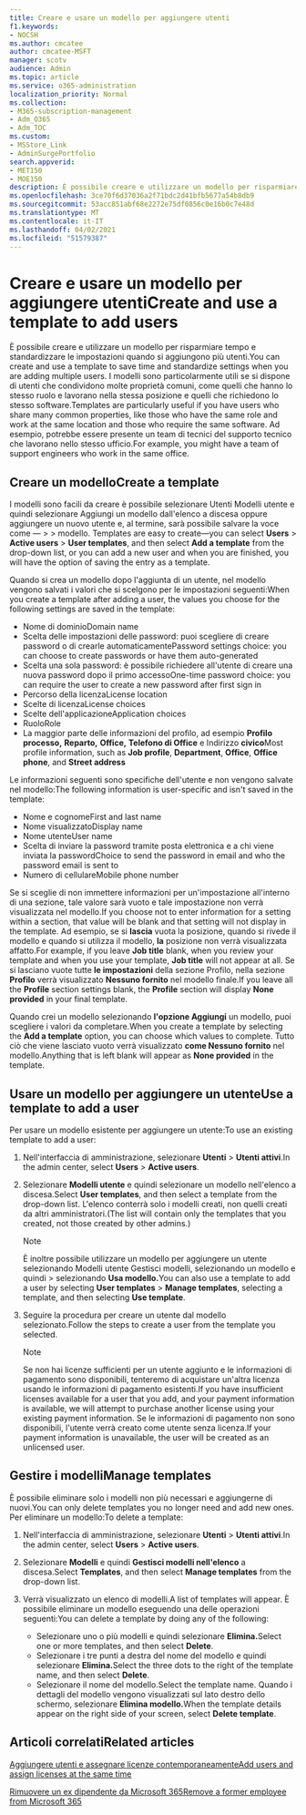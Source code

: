 ```yaml
---
title: Creare e usare un modello per aggiungere utenti
f1.keywords:
- NOCSH
ms.author: cmcatee
author: cmcatee-MSFT
manager: scotv
audience: Admin
ms.topic: article
ms.service: o365-administration
localization_priority: Normal
ms.collection:
- M365-subscription-management
- Adm_O365
- Adm_TOC
ms.custom:
- MSStore_Link
- AdminSurgePortfolio
search.appverid:
- MET150
- MOE150
description: È possibile creare e utilizzare un modello per risparmiare tempo e standardizzare le impostazioni quando si aggiungono più utenti.
ms.openlocfilehash: 3ce70f6d37036a2f71bdc2d41bfb5677a54b8db9
ms.sourcegitcommit: 53acc851abf68e2272e75df0856c0e16b0c7e48d
ms.translationtype: MT
ms.contentlocale: it-IT
ms.lasthandoff: 04/02/2021
ms.locfileid: "51579387"
---
```

# <a name="create-and-use-a-template-to-add-users"></a><span data-ttu-id="f711e-103">Creare e usare un modello per aggiungere utenti</span><span class="sxs-lookup"><span data-stu-id="f711e-103">Create and use a template to add users</span></span>

<span data-ttu-id="f711e-104">È possibile creare e utilizzare un modello per risparmiare tempo e standardizzare le impostazioni quando si aggiungono più utenti.</span><span class="sxs-lookup"><span data-stu-id="f711e-104">You can create and use a template to save time and standardize settings when you are adding multiple users.</span></span> <span data-ttu-id="f711e-105">I modelli sono particolarmente utili se si dispone di utenti che condividono molte proprietà comuni, come quelli che hanno lo stesso ruolo e lavorano nella stessa posizione e quelli che richiedono lo stesso software.</span><span class="sxs-lookup"><span data-stu-id="f711e-105">Templates are particularly useful if you have users who share many common properties, like those who have the same role and work at the same location and those who require the same software.</span></span> <span data-ttu-id="f711e-106">Ad esempio, potrebbe essere presente un team di tecnici del supporto tecnico che lavorano nello stesso ufficio.</span><span class="sxs-lookup"><span data-stu-id="f711e-106">For example, you might have a team of support engineers who work in the same office.</span></span>  

## <a name="create-a-template"></a><span data-ttu-id="f711e-107">Creare un modello</span><span class="sxs-lookup"><span data-stu-id="f711e-107">Create a template</span></span>

<span data-ttu-id="f711e-108">I modelli sono facili da creare è possibile selezionare Utenti Modelli utente e quindi selezionare Aggiungi un modello dall'elenco a discesa oppure aggiungere un nuovo utente e, al termine, sarà possibile salvare la voce come &mdash;   >    >  modello. </span><span class="sxs-lookup"><span data-stu-id="f711e-108">Templates are easy to create&mdash;you can select **Users** > **Active users** > **User templates**, and then select **Add a template** from the drop-down list, or you can add a new user and when you are finished, you will have the option of saving the entry as a template.</span></span>

<span data-ttu-id="f711e-109">Quando si crea un modello dopo l'aggiunta di un utente, nel modello vengono salvati i valori che si scelgono per le impostazioni seguenti:</span><span class="sxs-lookup"><span data-stu-id="f711e-109">When you create a template after adding a user, the values you choose for the following settings are saved in the template:</span></span>

- <span data-ttu-id="f711e-110">Nome di dominio</span><span class="sxs-lookup"><span data-stu-id="f711e-110">Domain name</span></span>
- <span data-ttu-id="f711e-111">Scelta delle impostazioni delle password: puoi scegliere di creare password o di crearle automaticamente</span><span class="sxs-lookup"><span data-stu-id="f711e-111">Password settings choice: you can choose to create passwords or have them auto-generated</span></span>
- <span data-ttu-id="f711e-112">Scelta una sola password: è possibile richiedere all'utente di creare una nuova password dopo il primo accesso</span><span class="sxs-lookup"><span data-stu-id="f711e-112">One-time password choice: you can require the user to create a new password after first sign in</span></span>
- <span data-ttu-id="f711e-113">Percorso della licenza</span><span class="sxs-lookup"><span data-stu-id="f711e-113">License location</span></span>
- <span data-ttu-id="f711e-114">Scelte di licenza</span><span class="sxs-lookup"><span data-stu-id="f711e-114">License choices</span></span>
- <span data-ttu-id="f711e-115">Scelte dell'applicazione</span><span class="sxs-lookup"><span data-stu-id="f711e-115">Application choices</span></span>
- <span data-ttu-id="f711e-116">Ruolo</span><span class="sxs-lookup"><span data-stu-id="f711e-116">Role</span></span>
- <span data-ttu-id="f711e-117">La maggior parte delle informazioni del profilo, ad esempio **Profilo processo,** **Reparto,** **Office,** **Telefono di Office** e Indirizzo **civico**</span><span class="sxs-lookup"><span data-stu-id="f711e-117">Most profile information, such as **Job profile**, **Department**, **Office**, **Office phone**, and **Street address**</span></span> 

<span data-ttu-id="f711e-118">Le informazioni seguenti sono specifiche dell'utente e non vengono salvate nel modello:</span><span class="sxs-lookup"><span data-stu-id="f711e-118">The following information is user-specific and isn't saved in the template:</span></span>

- <span data-ttu-id="f711e-119">Nome e cognome</span><span class="sxs-lookup"><span data-stu-id="f711e-119">First and last name</span></span>
- <span data-ttu-id="f711e-120">Nome visualizzato</span><span class="sxs-lookup"><span data-stu-id="f711e-120">Display name</span></span>
- <span data-ttu-id="f711e-121">Nome utente</span><span class="sxs-lookup"><span data-stu-id="f711e-121">User name</span></span>
- <span data-ttu-id="f711e-122">Scelta di inviare la password tramite posta elettronica e a chi viene inviata la password</span><span class="sxs-lookup"><span data-stu-id="f711e-122">Choice to send the password in email and who the password email is sent to</span></span>
- <span data-ttu-id="f711e-123">Numero di cellulare</span><span class="sxs-lookup"><span data-stu-id="f711e-123">Mobile phone number</span></span>

<span data-ttu-id="f711e-124">Se si sceglie di non immettere informazioni per un'impostazione all'interno di una sezione, tale valore sarà vuoto e tale impostazione non verrà visualizzata nel modello.</span><span class="sxs-lookup"><span data-stu-id="f711e-124">If you choose not to enter information for a setting within a section, that value will be blank and that setting will not display in the template.</span></span> <span data-ttu-id="f711e-125">Ad esempio, se si **lascia** vuota la posizione, quando si rivede il modello e quando si utilizza il modello, **la** posizione non verrà visualizzata affatto.</span><span class="sxs-lookup"><span data-stu-id="f711e-125">For example, if you leave **Job title** blank, when you review your template and when you use your template, **Job title** will not appear at all.</span></span> <span data-ttu-id="f711e-126">Se si lasciano vuote tutte **le impostazioni** della sezione Profilo, nella sezione **Profilo** verrà visualizzato **Nessuno fornito** nel modello finale.</span><span class="sxs-lookup"><span data-stu-id="f711e-126">If you leave all the **Profile** section settings blank, the **Profile** section will display **None provided** in your final template.</span></span>

<span data-ttu-id="f711e-127">Quando crei un modello selezionando **l'opzione Aggiungi** un modello, puoi scegliere i valori da completare.</span><span class="sxs-lookup"><span data-stu-id="f711e-127">When you create a template by selecting the **Add a template** option, you can choose which values to complete.</span></span> <span data-ttu-id="f711e-128">Tutto ciò che viene lasciato vuoto verrà visualizzato **come Nessuno fornito** nel modello.</span><span class="sxs-lookup"><span data-stu-id="f711e-128">Anything that is left blank will appear as **None provided** in the template.</span></span>

## <a name="use-a-template-to-add-a-user"></a><span data-ttu-id="f711e-129">Usare un modello per aggiungere un utente</span><span class="sxs-lookup"><span data-stu-id="f711e-129">Use a template to add a user</span></span>

<span data-ttu-id="f711e-130">Per usare un modello esistente per aggiungere un utente:</span><span class="sxs-lookup"><span data-stu-id="f711e-130">To use an existing template to add a user:</span></span>

1. <span data-ttu-id="f711e-131">Nell'interfaccia di amministrazione, selezionare **Utenti**  >  **Utenti attivi**.</span><span class="sxs-lookup"><span data-stu-id="f711e-131">In the admin center, select **Users** > **Active users**.</span></span>

2. <span data-ttu-id="f711e-132">Selezionare **Modelli utente** e quindi selezionare un modello nell'elenco a discesa.</span><span class="sxs-lookup"><span data-stu-id="f711e-132">Select **User templates**, and then select a template from the drop-down list.</span></span> <span data-ttu-id="f711e-133">L'elenco conterrà solo i modelli creati, non quelli creati da altri amministratori.</span><span class="sxs-lookup"><span data-stu-id="f711e-133">(The list will contain only the templates that you created, not those created by other admins.)</span></span>

   > [!NOTE]
   > <span data-ttu-id="f711e-134">È inoltre possibile utilizzare un modello per aggiungere un utente selezionando Modelli utente Gestisci modelli, selezionando un modello e quindi  >  selezionando **Usa modello.**</span><span class="sxs-lookup"><span data-stu-id="f711e-134">You can also use a template to add a user by selecting **User templates** > **Manage templates**, selecting a template, and then selecting **Use template**.</span></span>

3. <span data-ttu-id="f711e-135">Seguire la procedura per creare un utente dal modello selezionato.</span><span class="sxs-lookup"><span data-stu-id="f711e-135">Follow the steps to create a user from the template you selected.</span></span>

   > [!NOTE]
   > <span data-ttu-id="f711e-136">Se non hai licenze sufficienti per un utente aggiunto e le informazioni di pagamento sono disponibili, tenteremo di acquistare un'altra licenza usando le informazioni di pagamento esistenti.</span><span class="sxs-lookup"><span data-stu-id="f711e-136">If you have insufficient licenses available for a user that you add, and your payment information is available, we will attempt to purchase another license using your existing payment information.</span></span> <span data-ttu-id="f711e-137">Se le informazioni di pagamento non sono disponibili, l'utente verrà creato come utente senza licenza.</span><span class="sxs-lookup"><span data-stu-id="f711e-137">If your payment information is unavailable, the user will be created as an unlicensed user.</span></span>

## <a name="manage-templates"></a><span data-ttu-id="f711e-138">Gestire i modelli</span><span class="sxs-lookup"><span data-stu-id="f711e-138">Manage templates</span></span>

<span data-ttu-id="f711e-139">È possibile eliminare solo i modelli non più necessari e aggiungerne di nuovi.</span><span class="sxs-lookup"><span data-stu-id="f711e-139">You can only delete templates you no longer need and add new ones.</span></span> <span data-ttu-id="f711e-140">Per eliminare un modello:</span><span class="sxs-lookup"><span data-stu-id="f711e-140">To delete a template:</span></span>

1. <span data-ttu-id="f711e-141">Nell'interfaccia di amministrazione, selezionare **Utenti**  >  **Utenti attivi**.</span><span class="sxs-lookup"><span data-stu-id="f711e-141">In the admin center, select **Users** > **Active users**.</span></span>

2. <span data-ttu-id="f711e-142">Selezionare **Modelli** e quindi **Gestisci modelli nell'elenco** a discesa.</span><span class="sxs-lookup"><span data-stu-id="f711e-142">Select **Templates**, and then select **Manage templates** from the drop-down list.</span></span>

3. <span data-ttu-id="f711e-143">Verrà visualizzato un elenco di modelli.</span><span class="sxs-lookup"><span data-stu-id="f711e-143">A list of templates will appear.</span></span> <span data-ttu-id="f711e-144">È possibile eliminare un modello eseguendo una delle operazioni seguenti:</span><span class="sxs-lookup"><span data-stu-id="f711e-144">You can delete a template by doing any of the following:</span></span>
    - <span data-ttu-id="f711e-145">Selezionare uno o più modelli e quindi selezionare **Elimina.**</span><span class="sxs-lookup"><span data-stu-id="f711e-145">Select one or more templates, and then select **Delete**.</span></span> 
    - <span data-ttu-id="f711e-146">Selezionare i tre punti a destra del nome del modello e quindi selezionare **Elimina.**</span><span class="sxs-lookup"><span data-stu-id="f711e-146">Select the three dots to the right of the template name, and then select **Delete**.</span></span>
    - <span data-ttu-id="f711e-147">Selezionare il nome del modello.</span><span class="sxs-lookup"><span data-stu-id="f711e-147">Select the template name.</span></span> <span data-ttu-id="f711e-148">Quando i dettagli del modello vengono visualizzati sul lato destro dello schermo, selezionare **Elimina modello.**</span><span class="sxs-lookup"><span data-stu-id="f711e-148">When the template details appear on the right side of your screen, select **Delete template**.</span></span>

## <a name="related-articles"></a><span data-ttu-id="f711e-149">Articoli correlati</span><span class="sxs-lookup"><span data-stu-id="f711e-149">Related articles</span></span>

[<span data-ttu-id="f711e-150">Aggiungere utenti e assegnare licenze contemporaneamente</span><span class="sxs-lookup"><span data-stu-id="f711e-150">Add users and assign licenses at the same time</span></span>](add-users.md)

[<span data-ttu-id="f711e-151">Rimuovere un ex dipendente da Microsoft 365</span><span class="sxs-lookup"><span data-stu-id="f711e-151">Remove a former employee from Microsoft 365</span></span>](remove-former-employee.md)
  
